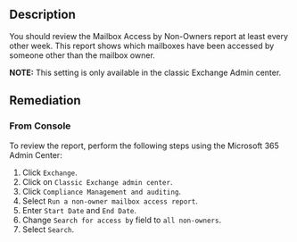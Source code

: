 ## Description

You should review the Mailbox Access by Non-Owners report at least every other week. This report shows which mailboxes have been accessed by someone other than the mailbox owner.

**NOTE:** This setting is only available in the classic Exchange Admin center.

## Remediation

### From Console

To review the report, perform the following steps using the Microsoft 365 Admin Center:

1. Click `Exchange`.
2. Click on `Classic Exchange admin center`.
3. Click `Compliance Management and auditing`.
4. Select `Run a non-owner mailbox access report`.
5. Enter `Start Date` and `End Date`.
6. Change `Search for access by` field to `all non-owners`.
7. Select `Search`.
